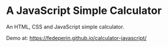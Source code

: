# A JavaScript Simple Calculator
An HTML, CSS and JavaScript simple calculator. <br>

Demo at: https://fedeperin.github.io/calculator-javascript/
